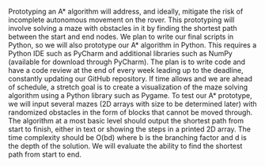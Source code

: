 Prototyping an A* algorithm will address, and ideally, mitigate the risk of incomplete autonomous movement on the rover. This prototyping will involve solving a maze with obstacles in it by finding the shortest path between the start and end nodes. We plan to write our final scripts in Python, so we will also prototype our A* algorithm in Python. This requires a Python IDE such as PyCharm and additional libraries such as NumPy (available for download through PyCharm). The plan is to write code and have a code review at the end of every week leading up to the deadline, constantly updating our GitHub repository. If time allows and we are ahead of schedule, a stretch goal is to create a visualization of the maze solving algorithm using a Python library such as Pygame. To test our A* prototype, we will input several mazes (2D arrays with size to be determined later) with randomized obstacles in the form of blocks that cannot be moved through. The algorithm at a most basic level should output the shortest path from start to finish, either in text or showing the steps in a printed 2D array. The time complexity should be O(bd) where b is the branching factor and d is the depth of the solution. We will evaluate the ability to find the shortest path from start to end. 
